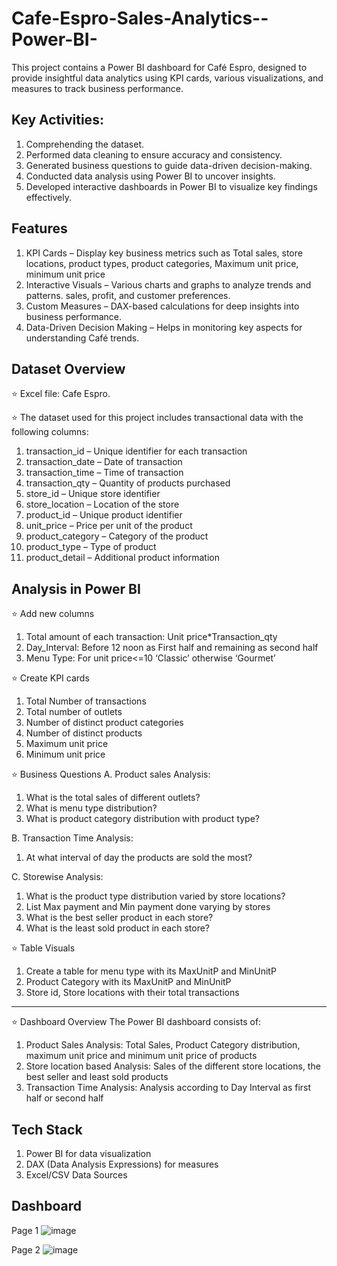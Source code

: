 # Cafe-Espro-Sales-Analytics--Power-BI-
This project contains a Power BI dashboard for Café Espro, designed to provide insightful data analytics using KPI cards, various visualizations, and measures to track business performance. 

## Key Activities:
1.	Comprehending the dataset.   
2.	Performed data cleaning to ensure accuracy and consistency.
3.	Generated business questions to guide data-driven decision-making.
4.	Conducted data analysis using Power BI to uncover insights.
5.	Developed interactive dashboards in Power BI to visualize key findings effectively.

## Features
1. KPI Cards – Display key business metrics such as Total sales, store locations, product types, product categories, Maximum unit price, minimum unit price
2. Interactive Visuals – Various charts and graphs to analyze trends and patterns. sales, profit, and customer preferences.
3. Custom Measures – DAX-based calculations for deep insights into business performance.
4. Data-Driven Decision Making – Helps in monitoring key aspects for understanding Café trends.

## Dataset Overview
⭐ Excel file: Cafe Espro.

⭐ The dataset used for this project includes transactional data with the following columns:
1.	transaction_id – Unique identifier for each transaction
2.	transaction_date – Date of transaction
3.	transaction_time – Time of transaction
4.	transaction_qty – Quantity of products purchased
5.	store_id – Unique store identifier
6.	store_location – Location of the store
7.	product_id – Unique product identifier
8.	unit_price – Price per unit of the product
9.	product_category – Category of the product
10.	product_type – Type of product
11.	product_detail – Additional product information

## Analysis in Power BI 
  
⭐ Add new columns
1.	Total amount of each transaction: Unit price*Transaction_qty
2.	Day_Interval: Before 12 noon as First half and remaining as second half
3.	Menu Type: For unit price<=10 ‘Classic’ otherwise ‘Gourmet’
 
⭐ Create KPI cards
1.	Total Number of transactions
2.	Total number of outlets
3.	Number of distinct product categories
4.	Number of distinct products
5.	Maximum unit price
6.	Minimum unit price 

⭐ Business Questions 
A. Product sales Analysis:
1.	What is the total sales of different outlets? 
2.	What is menu type distribution?
3.	What is product category distribution with product type?

B. Transaction Time Analysis:
1.	At what interval of day the products are sold the most?
  
C. Storewise Analysis:
1.	What is the product type distribution varied by store locations?
2.	List Max payment and Min payment done varying by stores
3.	What is the best seller product in each store?
4.	What is the least sold product in each store?

  
⭐ Table Visuals
  1.	Create a table for menu type with its MaxUnitP  and MinUnitP
  2.	Product Category with its MaxUnitP  and MinUnitP
  3.	Store id, Store locations with their total transactions 
__________________________________________________________________________________________________________________

⭐ Dashboard Overview
The Power BI dashboard consists of:
1. Product Sales Analysis: Total Sales, Product Category distribution, maximum unit price and minimum unit price of products
2. Store location based Analysis: Sales of the different store locations, the best seller and least sold products
3. Transaction Time Analysis: Analysis according to Day Interval as first half or second half 

## Tech Stack
1. Power BI for data visualization
2. DAX (Data Analysis Expressions) for measures
3. Excel/CSV Data Sources

## Dashboard
Page 1
![image](https://github.com/user-attachments/assets/04fb56c6-8a0a-4f3c-8242-daed13d29444)

Page 2
![image](https://github.com/user-attachments/assets/15935f85-f812-423e-ac61-0a1a5f4a2cff)



 

















